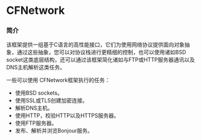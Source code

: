 # CFNetwork

### 简介

该框架提供一组基于C语言的高性能接口，它们为使用网络协议提供面向对象抽象，通过这些抽象，您可以对协议栈进行更精细的控制，也可以使用诸如BSD socket这类底层结构，还可以通过该框架简化诸如与FTP或HTTP服务器通讯以及DNS主机解析这类任务。

一些可以使用 CFNetwork框架执行的任务：

* 使用BSD sockets。
* 使用SSL或TLS创建加密连接。
* 解析DNS主机。
* 使用HTTP，校验HTTP以及HTTPS服务器。
* 使用FTP服务器。
* 发布、解析并浏览Bonjour服务。

